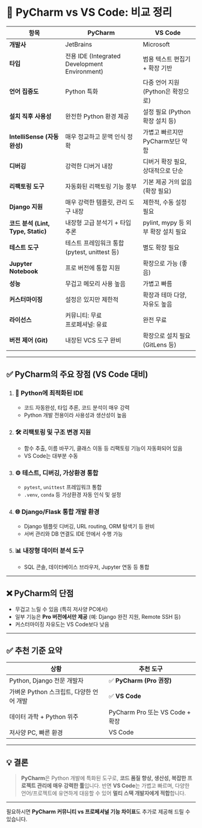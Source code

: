 
# 🧠 PyCharm vs VS Code: 비교 정리

| 항목                             | **PyCharm**                                 | **VS Code**                |
| ------------------------------ | ------------------------------------------- | -------------------------- |
| **개발사**                        | JetBrains                                   | Microsoft                  |
| **타입**                         | 전용 IDE (Integrated Development Environment) | 범용 텍스트 편집기 + 확장 기반         |
| **언어 집중도**                     | Python 특화                                   | 다중 언어 지원 (Python은 확장으로)    |
| **설치 직후 사용성**                  | 완전한 Python 환경 제공                            | 설정 필요 (Python 확장 설치 등)     |
| **IntelliSense (자동완성)**        | 매우 정교하고 문맥 인식 정확                            | 가볍고 빠르지만 PyCharm보단 약함      |
| **디버깅**                        | 강력한 디버거 내장                                  | 디버거 확장 필요, 상대적으로 단순        |
| **리팩토링 도구**                    | 자동화된 리팩토링 기능 풍부                             | 기본 제공 거의 없음 (확장 필요)        |
| **Django 지원**                  | 매우 강력한 템플릿, 관리 도구 내장                        | 제한적, 수동 설정 필요              |
| **코드 분석 (Lint, Type, Static)** | 내장형 고급 분석기 + 타입 추론                          | pylint, mypy 등 외부 확장 설치 필요 |
| **테스트 도구**                     | 테스트 프레임워크 통합 (pytest, unittest 등)           | 별도 확장 필요                   |
| **Jupyter Notebook**           | 프로 버전에 통합 지원                                | 확장으로 가능 (좋음)               |
| **성능**                         | 무겁고 메모리 사용 높음                               | 가볍고 빠름                     |
| **커스터마이징**                     | 설정은 있지만 제한적                                 | 확장과 테마 다양, 자유도 높음          |
| **라이선스**                       | 커뮤니티: 무료<br>프로페셔널: 유료                       | 완전 무료                      |
| **버전 제어 (Git)**                | 내장된 VCS 도구 완비                               | 확장으로 설치 필요 (GitLens 등)     |

---

## ✅ PyCharm의 주요 장점 (VS Code 대비)

1. ### 🧠 **Python에 최적화된 IDE**

   * 코드 자동완성, 타입 추론, 코드 분석이 매우 강력
   * Python 개발 전용이라 사용성과 생산성이 높음

2. ### 🛠 **리팩토링 및 구조 변경 지원**

   * 함수 추출, 이름 바꾸기, 클래스 이동 등 리팩토링 기능이 자동화되어 있음
   * VS Code는 대부분 수동

3. ### ⚙️ **테스트, 디버깅, 가상환경 통합**

   * `pytest`, `unittest` 프레임워크 통합
   * `.venv`, `conda` 등 가상환경 자동 인식 및 설정

4. ### 🌐 **Django/Flask 통합 개발 환경**

   * Django 템플릿 디버깅, URL routing, ORM 탐색기 등 완비
   * 서버 관리와 DB 연결도 IDE 안에서 수행 가능

5. ### 📊 **내장형 데이터 분석 도구**

   * SQL 콘솔, 데이터베이스 브라우저, Jupyter 연동 등 통합

---

## ❌ PyCharm의 단점

* 무겁고 느릴 수 있음 (특히 저사양 PC에서)
* 일부 기능은 **Pro 버전에서만 제공** (예: Django 완전 지원, Remote SSH 등)
* 커스터마이징 자유도는 VS Code보다 낮음

---

## ✅ 추천 기준 요약

| 상황                         | 추천 도구                       |
| -------------------------- | --------------------------- |
| Python, Django 전문 개발자      | ✅ **PyCharm (Pro 권장)**      |
| 가벼운 Python 스크립트, 다양한 언어 개발 | ✅ **VS Code**               |
| 데이터 과학 + Python 위주         | PyCharm Pro 또는 VS Code + 확장 |
| 저사양 PC, 빠른 환경              | VS Code                     |

---

## 💡 결론

> **PyCharm**은 Python 개발에 특화된 도구로, **코드 품질 향상, 생산성, 복잡한 프로젝트 관리에 매우 강력한 툴**입니다.
> 반면 **VS Code**는 가볍고 빠르며, 다양한 언어/프로젝트에 유연하게 대응할 수 있어 **멀티 스택 개발자에게 적합**합니다.

---

필요하시면 **PyCharm 커뮤니티 vs 프로페셔널 기능 차이표**도 추가로 제공해 드릴 수 있습니다.
